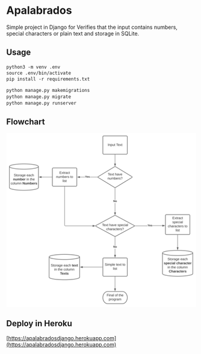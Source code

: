 # Apalabrados
Simple project in Django for Verifies that the input contains numbers, special characters or plain text and storage in SQLite.

## Usage
```shell
python3 -m venv .env
source .env/bin/activate
pip install -r requirements.txt
```

```python
python manage.py makemigrations
python manage.py migrate
python manage.py runserver
```

## Flowchart
![](https://raw.githubusercontent.com/sango09/apalabrados/04790148e790e73ff2f4679c0094ad09c1607ce4/apalabrados.svg)

## Deploy in Heroku
[https://apalabradosdjango.herokuapp.com](https://apalabradosdjango.herokuapp.com)
